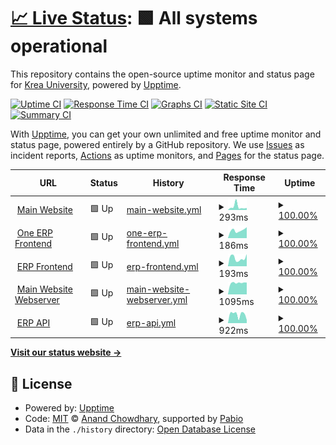 # [📈 Live Status](https://statuspage.krea.edu.in): <!--live status--> **🟩 All systems operational**

This repository contains the open-source uptime monitor and status page for [Krea University](https://statuspage.krea.edu.in), powered by [Upptime](https://github.com/upptime/upptime).

[![Uptime CI](https://github.com/Krea-University/upptime/workflows/Uptime%20CI/badge.svg)](https://github.com/Krea-University/upptime/actions?query=workflow%3A%22Uptime+CI%22)
[![Response Time CI](https://github.com/Krea-University/upptime/workflows/Response%20Time%20CI/badge.svg)](https://github.com/Krea-University/upptime/actions?query=workflow%3A%22Response+Time+CI%22)
[![Graphs CI](https://github.com/Krea-University/upptime/workflows/Graphs%20CI/badge.svg)](https://github.com/Krea-University/upptime/actions?query=workflow%3A%22Graphs+CI%22)
[![Static Site CI](https://github.com/Krea-University/upptime/workflows/Static%20Site%20CI/badge.svg)](https://github.com/Krea-University/upptime/actions?query=workflow%3A%22Static+Site+CI%22)
[![Summary CI](https://github.com/Krea-University/upptime/workflows/Summary%20CI/badge.svg)](https://github.com/Krea-University/upptime/actions?query=workflow%3A%22Summary+CI%22)

With [Upptime](https://upptime.js.org), you can get your own unlimited and free uptime monitor and status page, powered entirely by a GitHub repository. We use [Issues](https://github.com/Krea-University/upptime/issues) as incident reports, [Actions](https://github.com/Krea-University/upptime/actions) as uptime monitors, and [Pages](https://statuspage.krea.edu.in) for the status page.

<!--start: status pages-->
<!-- This summary is generated by Upptime (https://github.com/upptime/upptime) -->
<!-- Do not edit this manually, your changes will be overwritten -->
<!-- prettier-ignore -->
| URL | Status | History | Response Time | Uptime |
| --- | ------ | ------- | ------------- | ------ |
| <img alt="" src="https://icons.duckduckgo.com/ip3/krea.edu.in.ico" height="13"> [Main Website](https://krea.edu.in) | 🟩 Up | [main-website.yml](https://github.com/Krea-University/upptime/commits/HEAD/history/main-website.yml) | <details><summary><img alt="Response time graph" src="./graphs/main-website/response-time-week.png" height="20"> 293ms</summary><br><a href="https://statuspage.krea.edu.in/history/main-website"><img alt="Response time 208" src="https://img.shields.io/endpoint?url=https%3A%2F%2Fraw.githubusercontent.com%2FKrea-University%2Fupptime%2FHEAD%2Fapi%2Fmain-website%2Fresponse-time.json"></a><br><a href="https://statuspage.krea.edu.in/history/main-website"><img alt="24-hour response time 187" src="https://img.shields.io/endpoint?url=https%3A%2F%2Fraw.githubusercontent.com%2FKrea-University%2Fupptime%2FHEAD%2Fapi%2Fmain-website%2Fresponse-time-day.json"></a><br><a href="https://statuspage.krea.edu.in/history/main-website"><img alt="7-day response time 293" src="https://img.shields.io/endpoint?url=https%3A%2F%2Fraw.githubusercontent.com%2FKrea-University%2Fupptime%2FHEAD%2Fapi%2Fmain-website%2Fresponse-time-week.json"></a><br><a href="https://statuspage.krea.edu.in/history/main-website"><img alt="30-day response time 199" src="https://img.shields.io/endpoint?url=https%3A%2F%2Fraw.githubusercontent.com%2FKrea-University%2Fupptime%2FHEAD%2Fapi%2Fmain-website%2Fresponse-time-month.json"></a><br><a href="https://statuspage.krea.edu.in/history/main-website"><img alt="1-year response time 208" src="https://img.shields.io/endpoint?url=https%3A%2F%2Fraw.githubusercontent.com%2FKrea-University%2Fupptime%2FHEAD%2Fapi%2Fmain-website%2Fresponse-time-year.json"></a></details> | <details><summary><a href="https://statuspage.krea.edu.in/history/main-website">100.00%</a></summary><a href="https://statuspage.krea.edu.in/history/main-website"><img alt="All-time uptime 100.00%" src="https://img.shields.io/endpoint?url=https%3A%2F%2Fraw.githubusercontent.com%2FKrea-University%2Fupptime%2FHEAD%2Fapi%2Fmain-website%2Fuptime.json"></a><br><a href="https://statuspage.krea.edu.in/history/main-website"><img alt="24-hour uptime 100.00%" src="https://img.shields.io/endpoint?url=https%3A%2F%2Fraw.githubusercontent.com%2FKrea-University%2Fupptime%2FHEAD%2Fapi%2Fmain-website%2Fuptime-day.json"></a><br><a href="https://statuspage.krea.edu.in/history/main-website"><img alt="7-day uptime 100.00%" src="https://img.shields.io/endpoint?url=https%3A%2F%2Fraw.githubusercontent.com%2FKrea-University%2Fupptime%2FHEAD%2Fapi%2Fmain-website%2Fuptime-week.json"></a><br><a href="https://statuspage.krea.edu.in/history/main-website"><img alt="30-day uptime 100.00%" src="https://img.shields.io/endpoint?url=https%3A%2F%2Fraw.githubusercontent.com%2FKrea-University%2Fupptime%2FHEAD%2Fapi%2Fmain-website%2Fuptime-month.json"></a><br><a href="https://statuspage.krea.edu.in/history/main-website"><img alt="1-year uptime 100.00%" src="https://img.shields.io/endpoint?url=https%3A%2F%2Fraw.githubusercontent.com%2FKrea-University%2Fupptime%2FHEAD%2Fapi%2Fmain-website%2Fuptime-year.json"></a></details>
| <img alt="" src="https://icons.duckduckgo.com/ip3/oneerp.krea.edu.in.ico" height="13"> [One ERP Frontend](https://oneerp.krea.edu.in) | 🟩 Up | [one-erp-frontend.yml](https://github.com/Krea-University/upptime/commits/HEAD/history/one-erp-frontend.yml) | <details><summary><img alt="Response time graph" src="./graphs/one-erp-frontend/response-time-week.png" height="20"> 186ms</summary><br><a href="https://statuspage.krea.edu.in/history/one-erp-frontend"><img alt="Response time 182" src="https://img.shields.io/endpoint?url=https%3A%2F%2Fraw.githubusercontent.com%2FKrea-University%2Fupptime%2FHEAD%2Fapi%2Fone-erp-frontend%2Fresponse-time.json"></a><br><a href="https://statuspage.krea.edu.in/history/one-erp-frontend"><img alt="24-hour response time 257" src="https://img.shields.io/endpoint?url=https%3A%2F%2Fraw.githubusercontent.com%2FKrea-University%2Fupptime%2FHEAD%2Fapi%2Fone-erp-frontend%2Fresponse-time-day.json"></a><br><a href="https://statuspage.krea.edu.in/history/one-erp-frontend"><img alt="7-day response time 186" src="https://img.shields.io/endpoint?url=https%3A%2F%2Fraw.githubusercontent.com%2FKrea-University%2Fupptime%2FHEAD%2Fapi%2Fone-erp-frontend%2Fresponse-time-week.json"></a><br><a href="https://statuspage.krea.edu.in/history/one-erp-frontend"><img alt="30-day response time 173" src="https://img.shields.io/endpoint?url=https%3A%2F%2Fraw.githubusercontent.com%2FKrea-University%2Fupptime%2FHEAD%2Fapi%2Fone-erp-frontend%2Fresponse-time-month.json"></a><br><a href="https://statuspage.krea.edu.in/history/one-erp-frontend"><img alt="1-year response time 182" src="https://img.shields.io/endpoint?url=https%3A%2F%2Fraw.githubusercontent.com%2FKrea-University%2Fupptime%2FHEAD%2Fapi%2Fone-erp-frontend%2Fresponse-time-year.json"></a></details> | <details><summary><a href="https://statuspage.krea.edu.in/history/one-erp-frontend">100.00%</a></summary><a href="https://statuspage.krea.edu.in/history/one-erp-frontend"><img alt="All-time uptime 100.00%" src="https://img.shields.io/endpoint?url=https%3A%2F%2Fraw.githubusercontent.com%2FKrea-University%2Fupptime%2FHEAD%2Fapi%2Fone-erp-frontend%2Fuptime.json"></a><br><a href="https://statuspage.krea.edu.in/history/one-erp-frontend"><img alt="24-hour uptime 100.00%" src="https://img.shields.io/endpoint?url=https%3A%2F%2Fraw.githubusercontent.com%2FKrea-University%2Fupptime%2FHEAD%2Fapi%2Fone-erp-frontend%2Fuptime-day.json"></a><br><a href="https://statuspage.krea.edu.in/history/one-erp-frontend"><img alt="7-day uptime 100.00%" src="https://img.shields.io/endpoint?url=https%3A%2F%2Fraw.githubusercontent.com%2FKrea-University%2Fupptime%2FHEAD%2Fapi%2Fone-erp-frontend%2Fuptime-week.json"></a><br><a href="https://statuspage.krea.edu.in/history/one-erp-frontend"><img alt="30-day uptime 100.00%" src="https://img.shields.io/endpoint?url=https%3A%2F%2Fraw.githubusercontent.com%2FKrea-University%2Fupptime%2FHEAD%2Fapi%2Fone-erp-frontend%2Fuptime-month.json"></a><br><a href="https://statuspage.krea.edu.in/history/one-erp-frontend"><img alt="1-year uptime 100.00%" src="https://img.shields.io/endpoint?url=https%3A%2F%2Fraw.githubusercontent.com%2FKrea-University%2Fupptime%2FHEAD%2Fapi%2Fone-erp-frontend%2Fuptime-year.json"></a></details>
| <img alt="" src="https://icons.duckduckgo.com/ip3/erp.krea.edu.in.ico" height="13"> [ERP Frontend](https://erp.krea.edu.in) | 🟩 Up | [erp-frontend.yml](https://github.com/Krea-University/upptime/commits/HEAD/history/erp-frontend.yml) | <details><summary><img alt="Response time graph" src="./graphs/erp-frontend/response-time-week.png" height="20"> 193ms</summary><br><a href="https://statuspage.krea.edu.in/history/erp-frontend"><img alt="Response time 185" src="https://img.shields.io/endpoint?url=https%3A%2F%2Fraw.githubusercontent.com%2FKrea-University%2Fupptime%2FHEAD%2Fapi%2Ferp-frontend%2Fresponse-time.json"></a><br><a href="https://statuspage.krea.edu.in/history/erp-frontend"><img alt="24-hour response time 287" src="https://img.shields.io/endpoint?url=https%3A%2F%2Fraw.githubusercontent.com%2FKrea-University%2Fupptime%2FHEAD%2Fapi%2Ferp-frontend%2Fresponse-time-day.json"></a><br><a href="https://statuspage.krea.edu.in/history/erp-frontend"><img alt="7-day response time 193" src="https://img.shields.io/endpoint?url=https%3A%2F%2Fraw.githubusercontent.com%2FKrea-University%2Fupptime%2FHEAD%2Fapi%2Ferp-frontend%2Fresponse-time-week.json"></a><br><a href="https://statuspage.krea.edu.in/history/erp-frontend"><img alt="30-day response time 190" src="https://img.shields.io/endpoint?url=https%3A%2F%2Fraw.githubusercontent.com%2FKrea-University%2Fupptime%2FHEAD%2Fapi%2Ferp-frontend%2Fresponse-time-month.json"></a><br><a href="https://statuspage.krea.edu.in/history/erp-frontend"><img alt="1-year response time 185" src="https://img.shields.io/endpoint?url=https%3A%2F%2Fraw.githubusercontent.com%2FKrea-University%2Fupptime%2FHEAD%2Fapi%2Ferp-frontend%2Fresponse-time-year.json"></a></details> | <details><summary><a href="https://statuspage.krea.edu.in/history/erp-frontend">100.00%</a></summary><a href="https://statuspage.krea.edu.in/history/erp-frontend"><img alt="All-time uptime 100.00%" src="https://img.shields.io/endpoint?url=https%3A%2F%2Fraw.githubusercontent.com%2FKrea-University%2Fupptime%2FHEAD%2Fapi%2Ferp-frontend%2Fuptime.json"></a><br><a href="https://statuspage.krea.edu.in/history/erp-frontend"><img alt="24-hour uptime 100.00%" src="https://img.shields.io/endpoint?url=https%3A%2F%2Fraw.githubusercontent.com%2FKrea-University%2Fupptime%2FHEAD%2Fapi%2Ferp-frontend%2Fuptime-day.json"></a><br><a href="https://statuspage.krea.edu.in/history/erp-frontend"><img alt="7-day uptime 100.00%" src="https://img.shields.io/endpoint?url=https%3A%2F%2Fraw.githubusercontent.com%2FKrea-University%2Fupptime%2FHEAD%2Fapi%2Ferp-frontend%2Fuptime-week.json"></a><br><a href="https://statuspage.krea.edu.in/history/erp-frontend"><img alt="30-day uptime 100.00%" src="https://img.shields.io/endpoint?url=https%3A%2F%2Fraw.githubusercontent.com%2FKrea-University%2Fupptime%2FHEAD%2Fapi%2Ferp-frontend%2Fuptime-month.json"></a><br><a href="https://statuspage.krea.edu.in/history/erp-frontend"><img alt="1-year uptime 100.00%" src="https://img.shields.io/endpoint?url=https%3A%2F%2Fraw.githubusercontent.com%2FKrea-University%2Fupptime%2FHEAD%2Fapi%2Ferp-frontend%2Fuptime-year.json"></a></details>
| <img alt="" src="https://icons.duckduckgo.com/ip3/hostinger.krea.edu.in.ico" height="13"> [Main Website Webserver](https://hostinger.krea.edu.in) | 🟩 Up | [main-website-webserver.yml](https://github.com/Krea-University/upptime/commits/HEAD/history/main-website-webserver.yml) | <details><summary><img alt="Response time graph" src="./graphs/main-website-webserver/response-time-week.png" height="20"> 1095ms</summary><br><a href="https://statuspage.krea.edu.in/history/main-website-webserver"><img alt="Response time 1103" src="https://img.shields.io/endpoint?url=https%3A%2F%2Fraw.githubusercontent.com%2FKrea-University%2Fupptime%2FHEAD%2Fapi%2Fmain-website-webserver%2Fresponse-time.json"></a><br><a href="https://statuspage.krea.edu.in/history/main-website-webserver"><img alt="24-hour response time 1122" src="https://img.shields.io/endpoint?url=https%3A%2F%2Fraw.githubusercontent.com%2FKrea-University%2Fupptime%2FHEAD%2Fapi%2Fmain-website-webserver%2Fresponse-time-day.json"></a><br><a href="https://statuspage.krea.edu.in/history/main-website-webserver"><img alt="7-day response time 1095" src="https://img.shields.io/endpoint?url=https%3A%2F%2Fraw.githubusercontent.com%2FKrea-University%2Fupptime%2FHEAD%2Fapi%2Fmain-website-webserver%2Fresponse-time-week.json"></a><br><a href="https://statuspage.krea.edu.in/history/main-website-webserver"><img alt="30-day response time 1139" src="https://img.shields.io/endpoint?url=https%3A%2F%2Fraw.githubusercontent.com%2FKrea-University%2Fupptime%2FHEAD%2Fapi%2Fmain-website-webserver%2Fresponse-time-month.json"></a><br><a href="https://statuspage.krea.edu.in/history/main-website-webserver"><img alt="1-year response time 1103" src="https://img.shields.io/endpoint?url=https%3A%2F%2Fraw.githubusercontent.com%2FKrea-University%2Fupptime%2FHEAD%2Fapi%2Fmain-website-webserver%2Fresponse-time-year.json"></a></details> | <details><summary><a href="https://statuspage.krea.edu.in/history/main-website-webserver">100.00%</a></summary><a href="https://statuspage.krea.edu.in/history/main-website-webserver"><img alt="All-time uptime 99.97%" src="https://img.shields.io/endpoint?url=https%3A%2F%2Fraw.githubusercontent.com%2FKrea-University%2Fupptime%2FHEAD%2Fapi%2Fmain-website-webserver%2Fuptime.json"></a><br><a href="https://statuspage.krea.edu.in/history/main-website-webserver"><img alt="24-hour uptime 100.00%" src="https://img.shields.io/endpoint?url=https%3A%2F%2Fraw.githubusercontent.com%2FKrea-University%2Fupptime%2FHEAD%2Fapi%2Fmain-website-webserver%2Fuptime-day.json"></a><br><a href="https://statuspage.krea.edu.in/history/main-website-webserver"><img alt="7-day uptime 100.00%" src="https://img.shields.io/endpoint?url=https%3A%2F%2Fraw.githubusercontent.com%2FKrea-University%2Fupptime%2FHEAD%2Fapi%2Fmain-website-webserver%2Fuptime-week.json"></a><br><a href="https://statuspage.krea.edu.in/history/main-website-webserver"><img alt="30-day uptime 100.00%" src="https://img.shields.io/endpoint?url=https%3A%2F%2Fraw.githubusercontent.com%2FKrea-University%2Fupptime%2FHEAD%2Fapi%2Fmain-website-webserver%2Fuptime-month.json"></a><br><a href="https://statuspage.krea.edu.in/history/main-website-webserver"><img alt="1-year uptime 99.97%" src="https://img.shields.io/endpoint?url=https%3A%2F%2Fraw.githubusercontent.com%2FKrea-University%2Fupptime%2FHEAD%2Fapi%2Fmain-website-webserver%2Fuptime-year.json"></a></details>
| <img alt="" src="https://icons.duckduckgo.com/ip3/api.erp.krea.edu.in.ico" height="13"> [ERP API](https://api.erp.krea.edu.in/heartbeat) | 🟩 Up | [erp-api.yml](https://github.com/Krea-University/upptime/commits/HEAD/history/erp-api.yml) | <details><summary><img alt="Response time graph" src="./graphs/erp-api/response-time-week.png" height="20"> 922ms</summary><br><a href="https://statuspage.krea.edu.in/history/erp-api"><img alt="Response time 873" src="https://img.shields.io/endpoint?url=https%3A%2F%2Fraw.githubusercontent.com%2FKrea-University%2Fupptime%2FHEAD%2Fapi%2Ferp-api%2Fresponse-time.json"></a><br><a href="https://statuspage.krea.edu.in/history/erp-api"><img alt="24-hour response time 332" src="https://img.shields.io/endpoint?url=https%3A%2F%2Fraw.githubusercontent.com%2FKrea-University%2Fupptime%2FHEAD%2Fapi%2Ferp-api%2Fresponse-time-day.json"></a><br><a href="https://statuspage.krea.edu.in/history/erp-api"><img alt="7-day response time 922" src="https://img.shields.io/endpoint?url=https%3A%2F%2Fraw.githubusercontent.com%2FKrea-University%2Fupptime%2FHEAD%2Fapi%2Ferp-api%2Fresponse-time-week.json"></a><br><a href="https://statuspage.krea.edu.in/history/erp-api"><img alt="30-day response time 762" src="https://img.shields.io/endpoint?url=https%3A%2F%2Fraw.githubusercontent.com%2FKrea-University%2Fupptime%2FHEAD%2Fapi%2Ferp-api%2Fresponse-time-month.json"></a><br><a href="https://statuspage.krea.edu.in/history/erp-api"><img alt="1-year response time 873" src="https://img.shields.io/endpoint?url=https%3A%2F%2Fraw.githubusercontent.com%2FKrea-University%2Fupptime%2FHEAD%2Fapi%2Ferp-api%2Fresponse-time-year.json"></a></details> | <details><summary><a href="https://statuspage.krea.edu.in/history/erp-api">100.00%</a></summary><a href="https://statuspage.krea.edu.in/history/erp-api"><img alt="All-time uptime 99.99%" src="https://img.shields.io/endpoint?url=https%3A%2F%2Fraw.githubusercontent.com%2FKrea-University%2Fupptime%2FHEAD%2Fapi%2Ferp-api%2Fuptime.json"></a><br><a href="https://statuspage.krea.edu.in/history/erp-api"><img alt="24-hour uptime 100.00%" src="https://img.shields.io/endpoint?url=https%3A%2F%2Fraw.githubusercontent.com%2FKrea-University%2Fupptime%2FHEAD%2Fapi%2Ferp-api%2Fuptime-day.json"></a><br><a href="https://statuspage.krea.edu.in/history/erp-api"><img alt="7-day uptime 100.00%" src="https://img.shields.io/endpoint?url=https%3A%2F%2Fraw.githubusercontent.com%2FKrea-University%2Fupptime%2FHEAD%2Fapi%2Ferp-api%2Fuptime-week.json"></a><br><a href="https://statuspage.krea.edu.in/history/erp-api"><img alt="30-day uptime 100.00%" src="https://img.shields.io/endpoint?url=https%3A%2F%2Fraw.githubusercontent.com%2FKrea-University%2Fupptime%2FHEAD%2Fapi%2Ferp-api%2Fuptime-month.json"></a><br><a href="https://statuspage.krea.edu.in/history/erp-api"><img alt="1-year uptime 99.99%" src="https://img.shields.io/endpoint?url=https%3A%2F%2Fraw.githubusercontent.com%2FKrea-University%2Fupptime%2FHEAD%2Fapi%2Ferp-api%2Fuptime-year.json"></a></details>

<!--end: status pages-->

[**Visit our status website →**](https://statuspage.krea.edu.in)

## 📄 License

- Powered by: [Upptime](https://github.com/upptime/upptime)
- Code: [MIT](./LICENSE) © [Anand Chowdhary](https://anandchowdhary.com), supported by [Pabio](https://pabio.com)
- Data in the `./history` directory: [Open Database License](https://opendatacommons.org/licenses/odbl/1-0/)

